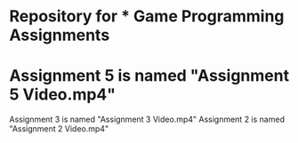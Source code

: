 # Repository for * Game Programming Assignments
# Assignment 5 is named "Assignment 5 Video.mp4"
Assignment 3 is named "Assignment 3 Video.mp4"
Assignment 2 is named "Assignment 2 Video.mp4"
